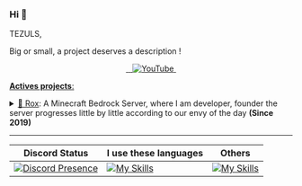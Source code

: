 ### Hi :wave:

TEZULS,

Big or small, a project deserves a description !

<p align="center">  
  <a href="https://twitter.com/TEZULSMC">
    <img src="https://skillicons.dev/icons?i=twitter" alt="" />
  </a>
  <a href="https://instagram.com/TEZULSMC">
    <img src="https://skillicons.dev/icons?i=instagram" alt="" />
  </a>
  <a href="http://arkamc.eu/discord">
    <img src="https://skillicons.dev/icons?i=discord" alt="" />
  </a>
  <a href="https://youtube.com/c/TEZULSMC">
    <img src="https://www.shareicon.net/data/48x48/2015/09/30/109355_media_512x512.png" alt="YouTube" />
  </a>
  <a href="#">
    <img src="https://skillicons.dev/icons?i=github" alt="" />
</p>

**__Actives projects__**:
 <details>
      <summary>🤖 <a href="https://github.com/ArkaniaStudios">Rox</a>: A Minecraft Bedrock Server, where I am developer, founder the server progresses little by little according to our envy of the day <strong>(Since 2019)</strong></summary>
      ARKANIA I will never forget this name of my life, one of the things that made me discover a person who is today a great friend, despite many insults but between us we know that we laugh. He thought of me to create a Minecraft server, and in 1 week we became great friends.
 </details>

---
| Discord Status  | I use these languages  | Others  |
| -- | -- | -- |
| [![Discord Presence](https://lanyard-profile-readme.vercel.app/api/504392983244832780)](https://discord.com/users/504392983244832780) | [![My Skills](https://skillicons.dev/icons?i=php,html,css&perline=3)](https://skillicons.dev) | [![My Skills](https://skillicons.dev/icons?i=git,github,docker,mysql,linux&perline=3)](https://skillicons.dev) |
